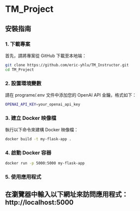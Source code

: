 # TM_Project

## 安裝指南

### 1. 下載專案
首先，請將專案從 GitHub 下載至本地端：
```bash
git clone https://github.com/eric-yhlu/TM_Instructor.git
cd TM_Project
```
### 2. 設置環境變數
請在 programe/.env 文件中添加您的 OpenAI API 金鑰，格式如下：
```bash
OPENAI_API_KEY=your_openai_api_key
```
### 3. 建立 Docker 映像檔
執行以下命令來建構 Docker 映像檔：
```bash
docker build -t my-flask-app .
```
### 4. 啟動 Docker 容器
```bash
docker run -p 5000:5000 my-flask-app
```
### 5. 使用應用程式
在瀏覽器中輸入以下網址來訪問應用程式： http://localhost:5000
---
